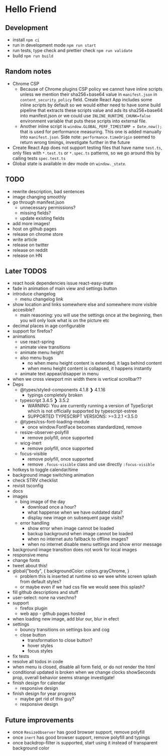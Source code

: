 # Hello Friend

## Development

- install `npm ci`
- run in development mode `npm run start`
- run tests, type check and prettier check `npm run validate`
- build `npm run build`

## Random notes

- Chrome CSP
  - Because of Chrome plugins CSP policy we cannot have inline scripts unless we mention their sha256+base64 value in `manifest.json` in `content_security_policy` field. Create React App includes some inline scripts by default so we would either need to have some build pipeline that extracts these scripts value and ads its sha256+base64 into manifest.json or we could use `INLINE_RUNTIME_CHUNK=false` environment variable that puts these scripts into external file.
  - Another inline script is `window.GLOBAL_PERF_TIMESTAMP = Date.now();` that is used for performance measuring. This one is added manually into `manifest.json`. Side note: `performance.timeOrigin` seemed to return wrong timings, investigate further in the future
- Create React App does not support testing files that have name `test.ts`, only files with `*.test.ts` or `*.spec.ts` patterns, so we go around this by calling tests `spec.test.ts`
- Global state is available in dev mode on `window._state`.

## TODO

- rewrite description, bad sentences
- image changing smoothly
- go through manifest.json
  - unnecessary permissions?
  - missing fields?
  - update existing fields
- add more images!
- host on github pages
- release on chrome store
- write article
- release on twitter
- release on reddit
- release on HN

## Later TODOS

- react hook dependencies issue react-easy-state
- fade in animation of main view and settings button
- introduce changelog
  - menu changelog link
- show location and links somewhere else and somewhere more visible accesible?
  - main reasoning: you will use the settings once at the beginning, then you will only look what is on the picture etc
- decimal places in age configurable
- support for firefox?
- animations
  - use react-spring
  - animate view transitions
  - animate menu height
  - also menu bugs
    - no when menu height content is extended, it lags behind content
    - when menu height content is collapsed, it happens instantly
  - animate text appear/disapper in menu
- when we cross viewport min width there is vertical scrollbar??
- Deps
  - @types/styled-components 4.1.8 ❯ 4.1.16
    - typings completely broken
  - typescript 3.4.5 ❯ 3.5.2
    - WARNING: You are currently running a version of TypeScript which is not officially supported by typescript-estree
    - SUPPORTED TYPESCRIPT VERSIONS: >=3.2.1 <3.5.0
  - @types/css-font-loading-module
    - once window.FontFace becomes standardized, remove
  - resize-observer-polyfill
    - remove polyfill, once supported
  - wicg-inert
    - remove polyfill, once supported
  - focus-visible
    - remove polyfill, once supported
    - remove `.focus-visible` class and use directly `:focus-visible`
- hotkeys to toggle calendar/time
- background image switching animation
- check STRV checklist
- revisit tsconfig
- docs
- images
  - bing image of the day
    - download once a hour?
    - what happense when we have outdated data?
    - display new image on subsequent page visits?
  - error handling
    - show error when image cannot be loaded
    - backup background when image cannot be loaded
    - when no internet auto fallback to offline images?
    - when no internet disable menu settings and show error message
- background image transition does not work for local images
- responsive menu
- change fonts
- tweet about this!
- global("body", { backgroundColor: colors.grayChrome, }
  - problem this is inserted at runtime so we wee white screen splash from default styles?
  - or maybe even if we had css file we would seee this splash?
- fill github descriptions and stuff
- user-select: none na vsechno?
- support
  - firefox plugin
  - web app - github pages hosted
- when loading new image, add blur our, blur in efect
- settings
  - bouncy transitions on settings box and cog
  - close button
    - transformation to close button?
    - hover styles
    - focus styles
- fix tests
- resolve all todos in code
- when menu is closed, disable all form field, or do not render the html
- conditional updated is broken when we change clocks showSeconds prop, overall behavior seems strange investigate!
- finish design for calendar
  - responsive design
- finish design for year progress
  - maybe get rid of this guy?
  - responsive design

## Future improvements

- once `ResizeObserver` has good browser support, remove polyfill
- once `inert` has good browser support, remove polyfill and typings
- once backdrop-filter is supported, start using it instead of transparent background color
